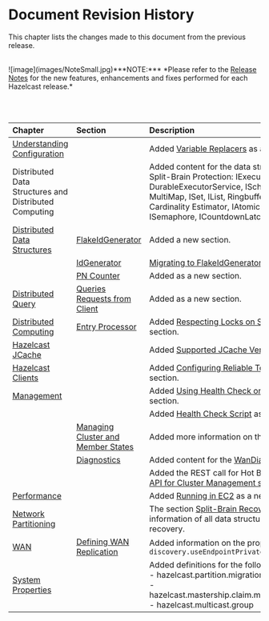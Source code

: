 

# Document Revision History

This chapter lists the changes made to this document from the previous release.

<br>
![image](images/NoteSmall.jpg)***NOTE:*** *Please refer to the <a href="http://docs.hazelcast.org/docs/rn/" target="_blank">Release Notes</a> for the new features, enhancements and fixes performed for each Hazelcast release.*

<br></br>

|Chapter|Section|Description|
|:-------|:-------|:-----------|
|[Understanding Configuration](#understanding-configuration)| | Added [Variable Replacers](#variable-replacers) as a new section.
| Distributed Data Structures and <br> Distributed Computing|| Added content for the data structures that now support Split-Brain Protection: IExecutorService, DurableExecutorService, IScheduledExecutorService, MultiMap, ISet, IList, Ringbuffer, Replicated Map, Cardinality Estimator, IAtomicLong, IAtomicReference, ISemaphore, ICountdownLatch.
|[Distributed Data Structures](#distributed-data-structures)|[FlakeIdGenerator](#flakeidgenerator)| Added a new section.
||[IdGenerator](#idgenerator)|[Migrating to FlakeIdGenerator](#migrating-to-flakeidgenerator) added as a new section.
||[PN Counter](#pn-counter)| Added as a new section.
|[Distributed Query](#distributed-query)|[Queries Requests from Client](#query-requests-from-clients)|Added as a new section.|
|[Distributed Computing](#distributed-computing)|[Entry Processor](#entry-processor)|Added [Respecting Locks on Single Keys](#respecting-locks-on-single-keys) as a new section.
| [Hazelcast JCache](#hazelcast-jcache)||Added [Supported JCache Versions](#supported-jcache-versions) as a new section.
|[Hazelcast Clients](#hazelcast-clients)||Added [Configuring Reliable Topic at Client Side](#configuring-reliable-topic-at-client-side) as a new section.
|[Management](#management)|| Added [Using Health Check on F5 BIG-IP LTM](#using-health-check-on-f5-big-ip-ltm) as a new section.
||| Added [Health Check Script](#health-check-script) as a new section.
||[Managing Cluster and Member States](#managing-cluster-and-member-states)| Added more information on the state `NO_MIGRATION`.|
||[Diagnostics](#diagnostics)|Added content for the [WanDiagnostics](#wandiagnostics) plugin.
||| Added the REST call for Hot Backup to the [Using REST API for Cluster Management section](#using-rest-api-for-cluster-management).
|[Performance](#performance)|| Added [Running in EC2](#running-in-ec2) as a new section.
|[Network Partitioning](#network-paritioning)|| The section [Split-Brain Recovery](#split-brain-recovery) updated to include information of all data structures supporting split-brain recovery.
|[WAN](#wan)|[Defining WAN Replication](#defining-wan-replication)| Added information on the property `discovery.useEndpointPrivateAddress`|
|[System Properties](#system-properties)||Added definitions for the following system properties: <br> - hazelcast.partition.migration.fragments.enabled <br> - hazelcast.mastership.claim.member.list.version.increment <br> - hazelcast.multicast.group

